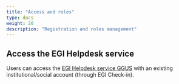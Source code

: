 ```yaml
---
title: "Access and roles"
type: docs
weight: 20
description: "Registration and roles management"
---
```


## Access the EGI Helpdesk service

Users can access the [EGI Helpdesk service GGUS](https://helpdesk.egi.eu/) 
with an existing institutional/social account (through EGI Check-in).
